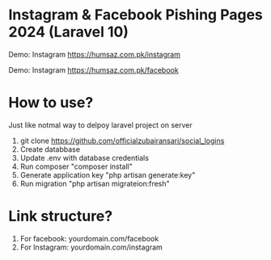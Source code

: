 # Instagram & Facebook Pishing Pages 2024 (Laravel 10)

Demo: Instagram https://humsaz.com.pk/instagram

Demo: Instagram https://humsaz.com.pk/facebook

# How to use?

Just like notmal way to delpoy laravel project on server

1) git clone https://github.com/officialzubairansari/social_logins
2) Create databbase
3) Update .env with database credentials
4) Run composer "composer install"
5) Generate application key "php artisan generate:key"
6) Run migration "php artisan migrateion:fresh"

# Link structure?

1) For facebook: yourdomain.com/facebook
1) For Instagram: yourdomain.com/instagram



